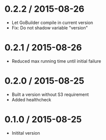 
0.2.2 / 2015-08-26
==================

  * Let GoBuilder compile in current version
  * Fix: Do not shadow variable "version"

0.2.1 / 2015-08-26
==================

  * Reduced max running time until initial failure

0.2.0 / 2015-08-25
==================

  * Built a version without S3 requirement
  * Added healthcheck

0.1.0 / 2015-08-25
==================

  * Initital version
